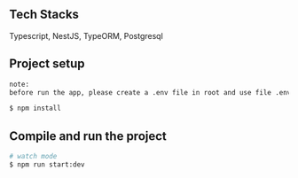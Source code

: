 ## Tech Stacks

Typescript, NestJS, TypeORM, Postgresql

## Project setup

```bash
note:
before run the app, please create a .env file in root and use file .env-template as an example variable

$ npm install
```

## Compile and run the project

```bash
# watch mode
$ npm run start:dev
```